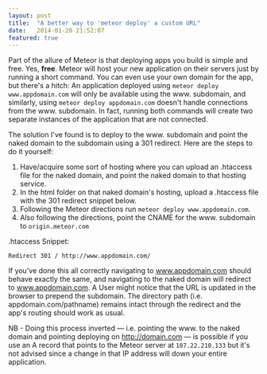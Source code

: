 ```yaml
---
layout: post
title:  "A better way to 'meteor deploy' a custom URL"
date:   2014-01-20 21:52:07
featured: true
---
```

Part of the allure of Meteor is that deploying apps you build is simple and free. Yes, **free**. Meteor will host your new application on their servers just by running a short command. You can even use your own domain for the app, but there's a hitch: An application deployed using `meteor deploy www.appdomain.com` will only be available using the www. subdomain, and similarly, using `meteor deploy appdomain.com` doesn't handle connections from the www. subdomain. In fact, running both commands will create two separate instances of the application that are not connected.

The solution I've found is to deploy to the www. subdomain and point the naked domain to the subdomain using a 301 redirect. Here are the steps to do it yourself:


1. Have/acquire some sort of hosting where you can upload an .htaccess file for the naked domain, and point the naked domain to that hosting service.
1. In the html folder on that naked domain's hosting, upload a .htaccess file with the 301 redirect snippet below.
1. Following the Meteor directions run `meteor deploy www.appdomain.com`.
1. Also following the directions, point the CNAME for the www. subdomain to `origin.meteor.com`

.htaccess Snippet:

~~~
Redirect 301 / http://www.appdomain.com/
~~~

If you've done this all correctly navigating to www.appdomain.com should behave exactly the same, and navigating to the naked domain will redirect to www.appdomain.com. A User might notice that the URL is updated in the browser to prepend the subdomain. The directory path (i.e. appdomain.com/pathname) remains intact through the redirect and the app's routing should work as usual.

NB - Doing this process inverted — i.e. pointing the www. to the naked domain and pointing deploying on http://domain.com — is possible if you use an A record that points to the Meteor server at `107.22.210.133` but it's not advised since a change in that IP address will down your entire application.